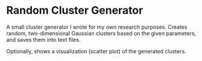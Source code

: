 # Random Cluster Generator

A small cluster generator I wrote for my own research purposes. Creates
random, two-dimensional Gaussian clusters based on the given parameters,
and saves them into text files.

Optionally, shows a visualization (scatter plot) of the generated clusters.
